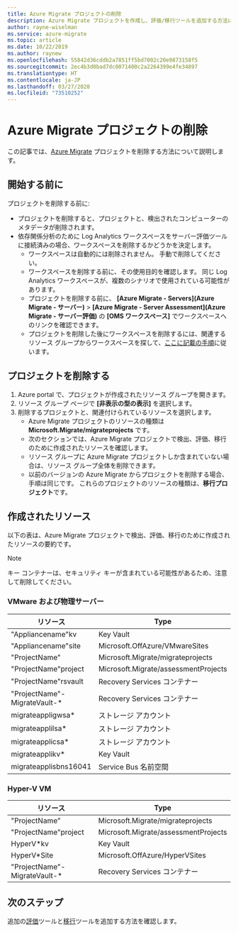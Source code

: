 ```yaml
---
title: Azure Migrate プロジェクトの削除
description: Azure Migrate プロジェクトを作成し、評価/移行ツールを追加する方法について説明します。
author: rayne-wiselman
ms.service: azure-migrate
ms.topic: article
ms.date: 10/22/2019
ms.author: raynew
ms.openlocfilehash: 55842d36cddb2a7851ff5bd7002c20e9873158f5
ms.sourcegitcommit: 2ec4b3d0bad7dc0071400c2a2264399e4fe34897
ms.translationtype: HT
ms.contentlocale: ja-JP
ms.lasthandoff: 03/27/2020
ms.locfileid: "73510252"
---
```

# <a name="delete-an-azure-migrate-project"></a>Azure Migrate プロジェクトの削除

この記事では、[Azure Migrate](migrate-overview.md) プロジェクトを削除する方法について説明します。


## <a name="before-you-start"></a>開始する前に

プロジェクトを削除する前に:

- プロジェクトを削除すると、プロジェクトと、検出されたコンピューターのメタデータが削除されます。
- 依存関係分析のために Log Analytics ワークスペースをサーバー評価ツールに接続済みの場合、ワークスペースを削除するかどうかを決定します。 
    - ワークスペースは自動的には削除されません。 手動で削除してください。
    - ワークスペースを削除する前に、その使用目的を確認します。 同じ Log Analytics ワークスペースが、複数のシナリオで使用されている可能性があります。
    - プロジェクトを削除する前に、 **[Azure Migrate - Servers]\(Azure Migrate - サーバー\)**  >  **[Azure Migrate - Server Assessment]\(Azure Migrate - サーバー評価\)** の **[OMS ワークスペース]** でワークスペースへのリンクを確認できます。
    - プロジェクトを削除した後にワークスペースを削除するには、関連するリソース グループからワークスペースを探して、[ここに記載の手順](../azure-monitor/platform/delete-workspace.md)に従います。


## <a name="delete-a-project"></a>プロジェクトを削除する


1. Azure portal で、プロジェクトが作成されたリソース グループを開きます。
2. リソース グループ ページで **[非表示の型の表示]** を選択します。
3. 削除するプロジェクトと、関連付けられているリソースを選択します。
    - Azure Migrate プロジェクトのリソースの種類は **Microsoft.Migrate/migrateprojects** です。
    - 次のセクションでは、Azure Migrate プロジェクトで検出、評価、移行のために作成されたリソースを確認します。
    - リソース グループに Azure Migrate プロジェクトしか含まれていない場合は、リソース グループ全体を削除できます。
    - 以前のバージョンの Azure Migrate からプロジェクトを削除する場合、手順は同じです。 これらのプロジェクトのリソースの種類は、**移行プロジェクト**です。


## <a name="created-resources"></a>作成されたリソース

以下の表は、Azure Migrate プロジェクトで検出、評価、移行のために作成されたリソースの要約です。

> [!NOTE]
> キー コンテナーは、セキュリティ キーが含まれている可能性があるため、注意して削除してください。

### <a name="vmwarephysical-server"></a>VMware および物理サーバー

**リソース** | **Type**
--- | ---
"Appliancename"kv | Key Vault
"Appliancename"site | Microsoft.OffAzure/VMwareSites
"ProjectName" | Microsoft.Migrate/migrateprojects
"ProjectName"project | Microsoft.Migrate/assessmentProjects
"ProjectName"rsvault | Recovery Services コンテナー
"ProjectName"-MigrateVault-* | Recovery Services コンテナー
migrateappligwsa* | ストレージ アカウント
migrateapplilsa* | ストレージ アカウント
migrateapplicsa* | ストレージ アカウント
migrateapplikv* | Key Vault
migrateapplisbns16041 | Service Bus 名前空間

### <a name="hyper-v-vm"></a>Hyper-V VM 

**リソース** | **Type**
--- | ---
"ProjectName" | Microsoft.Migrate/migrateprojects
"ProjectName"project | Microsoft.Migrate/assessmentProjects
HyperV*kv | Key Vault
HyperV*Site | Microsoft.OffAzure/HyperVSites
"ProjectName"-MigrateVault-* | Recovery Services コンテナー


## <a name="next-steps"></a>次のステップ

追加の[評価](how-to-assess.md)ツールと[移行](how-to-migrate.md)ツールを追加する方法を確認します。 
